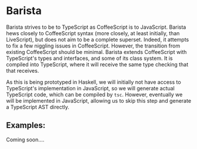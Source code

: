 # Barista

Barista strives to be to TypeScript as CoffeeScript is to JavaScript. Barista hews closely to CoffeeScript syntax (more closely, at least initially, than LiveScript), but does not aim to be a complete superset. Indeed, it attempts to fix a few niggling issues in CoffeeScript. However, the transition from existing CoffeeScript should be minimal. Barista extends CoffeeScript with TypeScript's types and interfaces, and some of its class system. It is compiled into TypeScript, where it will receive the same type checking that that receives. 

As this is being prototyped in Haskell, we will initially not have access to TypeScript's implementation in JavaScript, so we will generate actual TypeScript code, which can be compiled by `tsc`. However, eventually we will be implemented in JavaScript, allowing us to skip this step and generate a TypeScript AST directly.

## Examples:

Coming soon....
